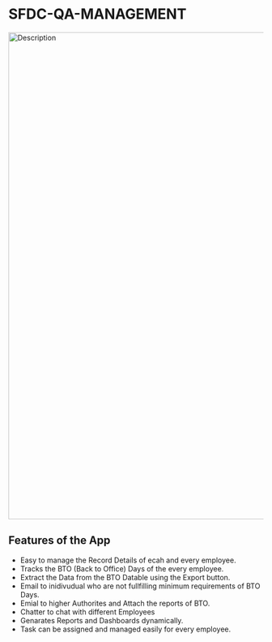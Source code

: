 # SFDC-QA-MANAGEMENT
<img width="960" alt="Description" src="https://user-images.githubusercontent.com/106376953/201521634-a404b6c8-5b6f-47d1-977b-d69b0d0f0bc8.png">

## Features of the App
- Easy to manage the Record Details of ecah and every employee.
- Tracks the BTO (Back to Office) Days of the every employee.
- Extract the Data from the BTO Datable using the Export button.
- Email to inidivudual who are not fullfilling minimum requirements of BTO Days.
- Emial to higher Authorites and Attach the reports of BTO.
- Chatter to chat with different Employees 
- Genarates Reports and Dashboards dynamically.
- Task can be assigned and managed easily for every employee.
